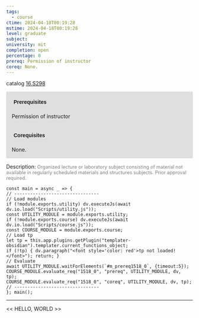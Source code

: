```yaml
---
tags:
  - course
ctime: 2024-04-18T00:19:28
mstime: 2024-04-18T00:19:28
level: graduate
subject: 
university: mit
completion: open
percentage: 0
prereq: Permission of instructor
coreq: None.
---
```


catalog [16.S298](http://student.mit.edu/catalog/m16b.html#16.S298)

<span style="display: block; padding: 15px; background-color: rgb(100, 100, 100, 0.2);"><font id="m_prereq1518_0" style="display: block; font-family: Arial, sans-serif; font-weight: bold; padding: 5px">Prerequisites</font><br><span id="prereq1518_0">Permission of instructor</span></span>
<span style="display: block; padding: 15px; background-color: rgb(100, 100, 100, 0.2);"><font id="m_coreq1518_0" style="display: block; font-family: Arial, sans-serif; font-weight: bold; padding: 5px">Corequisites</font><br><span id="coreq1518_0">None.</span></span>

<font style="">Description:</font>
<font style="color: grey; font-size: 0.8rem;">Organized lecture or laboratory subject consisting of  material not available in regularly scheduled materials and structures subjects. Prior approval required.</font>

```dataviewjs
const main = async _ => {
// --------------------------------
// Load modules
if (!module.exports.utility) dv.executeJs(await dv.io.load("Scripts/utility.js"));
const UTILITY_MODULE = module.exports.utility;
if (!module.exports.course) dv.executeJs(await dv.io.load("Scripts/course.js"));
const COURSE_MODULE = module.exports.course;
// Load tp
let tp = this.app.plugins.getPlugin("templater-obsidian").templater.current_functions_object;
if (!tp) { dv.paragraph("<font style='color: red'>tp not loaded!</font>"); return; }
// Evaluate
await UTILITY_MODULE.waitForElements(`#m_prereq1518_0`, {timeout:5});
COURSE_MODULE.evaluate_req("1518_0", "prereq", UTILITY_MODULE, dv, tp);
COURSE_MODULE.evaluate_req("1518_0", "coreq", UTILITY_MODULE, dv, tp);
// --------------------------------
}; main();
```

---

<< HELLO, WORLD >>

